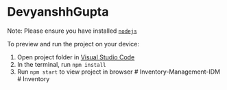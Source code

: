 
  # DevyanshhGupta

  Note: Please ensure you have installed <code><a href="https://nodejs.org/en/download/">nodejs</a></code>

  To preview and run the project on your device:
  1) Open project folder in <a href="https://code.visualstudio.com/download">Visual Studio Code</a>
  2) In the terminal, run `npm install`
  3) Run `npm start` to view project in browser
  #   I n v e n t o r y - M a n a g e m e n t - I D M  
 #   I n v e n t o r y  
 